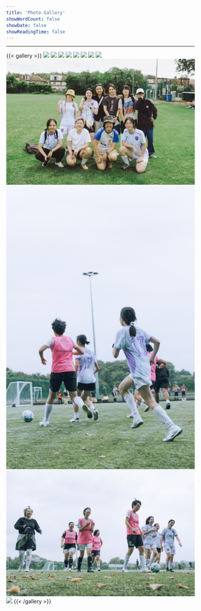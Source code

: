 ```yaml
---
title: 'Photo Gallery'
showWordCount: false
showDate: false
showReadingTime: false
---
```


---

<div class="flex justify-between">
{{< gallery >}}
<img src="img1.jpg" class="" />
<img src="img2.jpg" class="" />
<img src="img3.jpg" class="" />
<img src="img4.jpg" class="" />
<img src="img5.jpg" class="" />
<img src="img6.jpg" class="" />
<img src="img7.jpg" class="" />
<img src="img8.jpg" class="" />
<img src="img9.jpg" class="" />
<img src="img10.jpg" class="" />
<img src="img11.jpg" class="" />
<img src="img12.jpg" class="" />
{{< /gallery >}}
</div>
